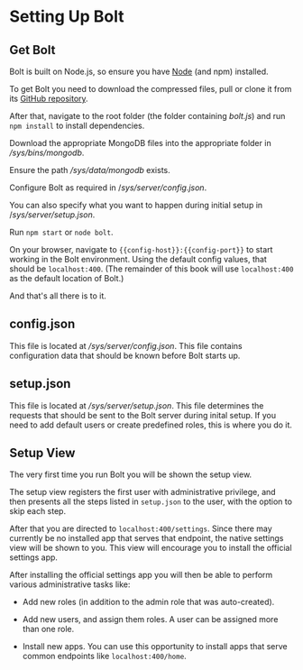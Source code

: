 # Setting Up Bolt

## Get Bolt

Bolt is built on Node.js, so ensure you have [Node](https://nodejs.org) \(and npm\) installed.

To get Bolt you need to download the compressed files, pull or clone it from its [GitHub repository](https://github.com/Chieze-Franklin/Bolt.js).

After that, navigate to the root folder \(the folder containing _bolt.js_\) and run `npm install` to install dependencies.

Download the appropriate MongoDB files into the appropriate folder in _/sys/bins/mongodb_.

Ensure the path _/sys/data/mongodb_ exists.

Configure Bolt as required in /_sys/server/config.json_.

You can also specify what you want to happen during initial setup in /_sys/server/setup.json_.

Run `npm start` or `node bolt`.

On your browser, navigate to `{{config-host}}:{{config-port}}` to start working in the Bolt environment. Using the default config values, that should be `localhost:400`. \(The remainder of this book will use `localhost:400` as the default location of Bolt.\)

And that's all there is to it.

## config.json

This file is located at _/sys/server/config.json_. This file contains configuration data that should be known before Bolt starts up.

## setup.json

This file is located at _/sys/server/setup.json_. This file determines the requests that should be sent to the Bolt server during inital setup. If you need to add default users or create predefined roles, this is where you do it.

## Setup View

The very first time you run Bolt you will be shown the setup view.

The setup view registers the first user with administrative privilege, and then presents all the steps listed in `setup.json` to the user, with the option to skip each step.

After that you are directed to `localhost:400/settings`. Since there may currently be no installed app that serves that endpoint, the native settings view will be shown to you. This view will encourage you to install the official settings app.

After installing the official settings app you will then be able to perform various administrative tasks like:

* Add new roles \(in addition to the admin role that was auto-created\).
* Add new users, and assign them roles. A user can be assigned more than one role.

* Install new apps. You can use this opportunity to install apps that serve common endpoints like `localhost:400/home`.



